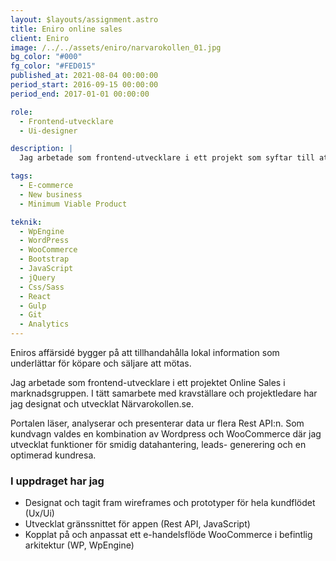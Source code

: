 ```yaml
---
layout: $layouts/assignment.astro
title: Eniro online sales
client: Eniro
image: /../../assets/eniro/narvarokollen_01.jpg
bg_color: "#000"
fg_color: "#FED015"
published_at: 2021-08-04 00:00:00
period_start: 2016-09-15 00:00:00
period_end: 2017-01-01 00:00:00

role:
  - Frontend-utvecklare
  - Ui-designer

description: |
  Jag arbetade som frontend-utvecklare i ett projekt som syftar till att skapa den första kanalen för online sales.

tags:
  - E-commerce
  - New business
  - Minimum Viable Product

teknik:
  - WpEngine
  - WordPress
  - WooCommerce 
  - Bootstrap
  - JavaScript
  - jQuery
  - Css/Sass
  - React
  - Gulp 
  - Git
  - Analytics
---
```


Eniros affärsidé bygger på att tillhandahålla lokal information som underlättar för köpare och säIjare att mötas.

Jag arbetade som frontend-utvecklare i ett projektet Online Sales i marknadsgruppen. I tätt samarbete med kravställare och projektledare har jag designat och utvecklat Närvarokollen.se.

Portalen läser, analyserar och presenterar data ur flera Rest API:n. Som kundvagn valdes en kombination av Wordpress och WooCommerce där jag utvecklat funktioner för smidig datahantering, leads- generering och en optimerad kundresa.

### I uppdraget har jag

- Designat och tagit fram wireframes och prototyper för hela kundflödet (Ux/Ui)
- Utvecklat gränssnittet för appen (Rest API, JavaScript)
- Kopplat på och anpassat ett e-handelsflöde WooCommerce i befintlig arkitektur (WP, WpEngine)
